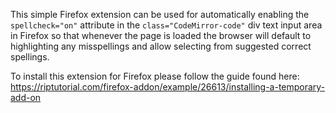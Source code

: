 This simple Firefox extension can be used for automatically enabling the `spellcheck="on"` attribute in the `class="CodeMirror-code"` div text input area in Firefox so that whenever the page is loaded the browser will default to highlighting any misspellings and allow selecting from suggested correct spellings.

To install this extension for Firefox please follow the guide found here:
https://riptutorial.com/firefox-addon/example/26613/installing-a-temporary-add-on
